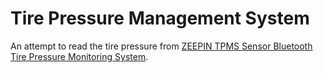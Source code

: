 # Tire Pressure Management System

An attempt to read the tire pressure from [ZEEPIN TPMS Sensor Bluetooth Tire Pressure Monitoring System](https://www.amazon.com/gp/product/B079JXMM2P/ref=oh_aui_detailpage_o02_s00?ie=UTF8&psc=1).

## 